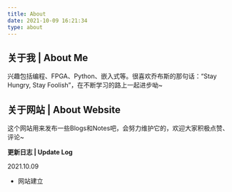 ```yaml
---
title: About
date: 2021-10-09 16:21:34
type: about
---
```


## 关于我 | About Me

兴趣包括编程、FPGA、Python、嵌入式等。很喜欢乔布斯的那句话：“Stay Hungry, Stay Foolish”，在不断学习的路上一起进步呦~



## 关于网站 | About Website

这个网站用来发布一些Blogs和Notes吧，会努力维护它的，欢迎大家积极点赞、评论~

**更新日志 | Update Log**

2021.10.09
* 网站建立


